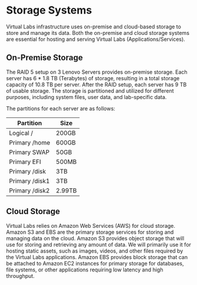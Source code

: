 # Storage Systems

Virtual Labs infrastructure uses on-premise and cloud-based storage to store and manage its data. Both the on-premise and cloud storage systems are essential for hosting and serving Virtual Labs (Applications/Services).

## On-Premise Storage

The RAID 5 setup on 3 Lenovo Servers provides on-premise storage. Each server has 6 * 1.8 TB (Terabytes) of storage, resulting in a total storage capacity of 10.8 TB per server. After the RAID setup, each server has 9 TB of usable storage. The storage is partitioned and utilized for different purposes, including system files, user data, and lab-specific data.

The partitions for each server are as follows:

| Partition       | Size   |
|-----------------|--------|
| Logical /       | 200GB  |
| Primary /home   | 600GB  |
| Primary SWAP    | 50GB   |
| Primary EFI     | 500MB  |
| Primary /disk   | 3TB    |
| Primary /disk1  | 3TB    |
| Primary /disk2  | 2.99TB |

## Cloud Storage

Virtual Labs relies on Amazon Web Services (AWS) for cloud storage. Amazon S3 and EBS are the primary storage services for storing and managing data on the cloud. Amazon S3 provides object storage that will use for storing and retrieving any amount of data. We will primarily use it for hosting static assets, such as images, videos, and other files required by the Virtual Labs applications. Amazon EBS provides block storage that can be attached to Amazon EC2 instances for primary storage for databases, file systems, or other applications requiring low latency and high throughput.

